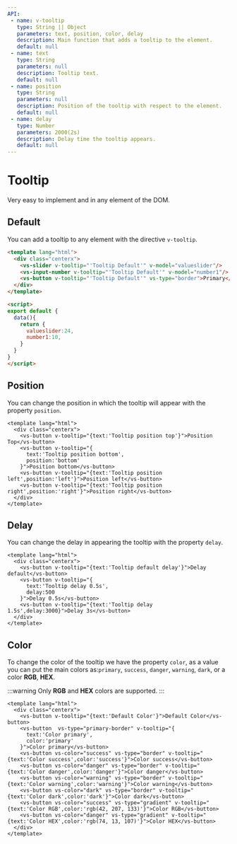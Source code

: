 ```yaml
---
API:
 - name: v-tooltip
   type: String || Object
   parameters: text, position, color, delay
   description: Main function that adds a tooltip to the element.
   default: null
 - name: text
   type: String
   parameters: null
   description: Tooltip text.
   default: null
 - name: position
   type: String
   parameters: null
   description: Position of the tooltip with respect to the element.
   default: null
 - name: delay
   type: Number
   parameters: 2000(2s)
   description: Delay time the tooltip appears.
   default: null
---
```


# Tooltip

<box header>

  Very easy to implement and in any element of the DOM.

</box>


<box>

## Default

You can add a tooltip to any element with the directive `v-tooltip`.

<vuecode md>
<div slot="demo">
  <Demos-Tooltip-Default />
</div>
<div slot="code">

```html
<template lang="html">
  <div class="centerx">
    <vs-slider v-tooltip="'Tooltip Default'" v-model="valueslider"/>
    <vs-input-number v-tooltip="'Tooltip Default'" v-model="number1"/>
    <vs-button v-tooltip="'Tooltip Default'" vs-type="border">Primary</vs-button>
  </div>
</template>

<script>
export default {
  data(){
    return {
      valueslider:24,
      number1:10,
    }
  }
}
</script>
```

</div>
</vuecode>

</box>


<box>

## Position

You can change the position in which the tooltip will appear with the property `position`.

<vuecode md>
<div slot="demo">
  <Demos-Tooltip-Position />
</div>
<div slot="code">

```html{6}
<template lang="html">
  <div class="centerx">
    <vs-button v-tooltip="{text:'Tooltip position top'}">Position Top</vs-button>
    <vs-button v-tooltip="{
      text:'Tooltip position bottom',
      position:'bottom'
    }">Position bottom</vs-button>
    <vs-button v-tooltip="{text:'Tooltip position left',position:'left'}">Position left</vs-button>
    <vs-button v-tooltip="{text:'Tooltip position right',position:'right'}">Position right</vs-button>
  </div>
</template>
```

</div>
</vuecode>
</box>

<box>

## Delay

You can change the delay in appearing the tooltip with the property `delay`.

<vuecode md>
<div slot="demo">
  <Demos-Tooltip-Delay />
</div>
<div slot="code">

```html{6}
<template lang="html">
  <div class="centerx">
    <vs-button v-tooltip="{text:'Tooltip default delay'}">Delay default</vs-button>
    <vs-button v-tooltip="{
      text:'Tooltip delay 0.5s',
      delay:500
    }">Delay 0.5s</vs-button>
    <vs-button v-tooltip="{text:'Tooltip delay 1.5s',delay:3000}">Delay 3s</vs-button>
  </div>
</template>
```

</div>
</vuecode>
</box>

<box>

## Color

To change the color of the tooltip we have the property `color`, as a value you can put the main colors as:`primary`, `success`, `danger`, `warning`, `dark`, or a color **RGB**, **HEX**.

:::warning
  Only **RGB** and **HEX** colors are supported.
:::

<vuecode md>
<div slot="demo">
  <Demos-Tooltip-Color />
</div>
<div slot="code">

```html{6}
<template lang="html">
  <div class="centerx">
    <vs-button v-tooltip="{text:'Default Color'}">Default Color</vs-button>
    <vs-button  vs-type="primary-border" v-tooltip="{
      text:'Color primary',
      color:'primary'
    }">Color primary</vs-button>
    <vs-button vs-color="success" vs-type="border" v-tooltip="{text:'Color success',color:'success'}">Color success</vs-button>
    <vs-button vs-color="danger" vs-type="border" v-tooltip="{text:'Color danger',color:'danger'}">Color danger</vs-button>
    <vs-button vs-color="warning" vs-type="border" v-tooltip="{text:'Color warning',color:'warning'}">Color warning</vs-button>
    <vs-button vs-color="dark" vs-type="border" v-tooltip="{text:'Color dark',color:'dark'}">Color dark</vs-button>
    <vs-button vs-color="success" vs-type="gradient" v-tooltip="{text:'Color RGB',color:'rgb(42, 207, 133)'}">Color RGB</vs-button>
    <vs-button vs-color="danger" vs-type="gradient" v-tooltip="{text:'Color HEX',color:'rgb(74, 13, 107)'}">Color HEX</vs-button>
  </div>
</template>
```

</div>
</vuecode>
</box>
